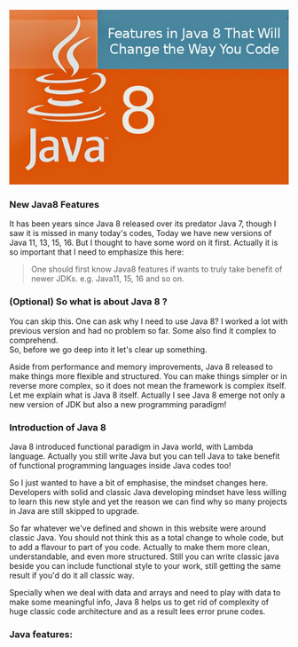 ![Java8](data/java-features/assets/java8.jpg)

### New Java8 Features

It has been years since Java 8 released over its predator 
Java 7, though I saw it is missed in many today's codes, 
Today we have new versions of Java 11, 13, 15, 16.
But I thought to have some word on it first. Actually it is so important 
that I need to emphasize this here:

>One should first know Java8 features if wants to 
    truly take benefit of newer JDKs. e.g. Java11, 15, 16 and so on.</strong>


### (Optional) So what is about Java 8 ?
You can skip this. 
One can ask why I need to use Java 8? I worked a lot with previous
version and had no problem so far. Some also find it complex 
to comprehend.  
So, before we go deep into it let's clear up something.

Aside from performance and memory improvements, Java 8 released to make things more flexible and structured. 
You can make things simpler or in reverse more complex, so it does not mean the framework is complex itself.
Let me explain what is Java 8 itself. Actually I see Java 8 emerge not only a new version
of JDK but also a new programming paradigm!

### Introduction of Java 8

Java 8 introduced functional paradigm in Java world, with Lambda language. 
Actually you still write Java but you can tell Java to take benefit of 
functional programming languages inside Java codes too! 

So I just wanted to have a bit of emphasise, the mindset changes here.
Developers with solid and classic Java developing mindset have less willing to learn this new style
and yet the reason we can find why so many projects in Java are still skipped 
to upgrade. 

So far whatever we've defined and shown in this website were around classic Java. 
You should not think this as a total change to whole code, but to add a flavour to 
part of you code. Actually to make them more clean, understandable, and even more structured.
Still you can write classic java beside you can include functional style
to your work, still getting the same result if you'd do it all classic way.

Specially when we deal with data and arrays and need to play with data to make 
some meaningful info, Java 8 helps us to get rid of complexity of huge classic 
code architecture and as a result lees error prune codes.


### Java features:


